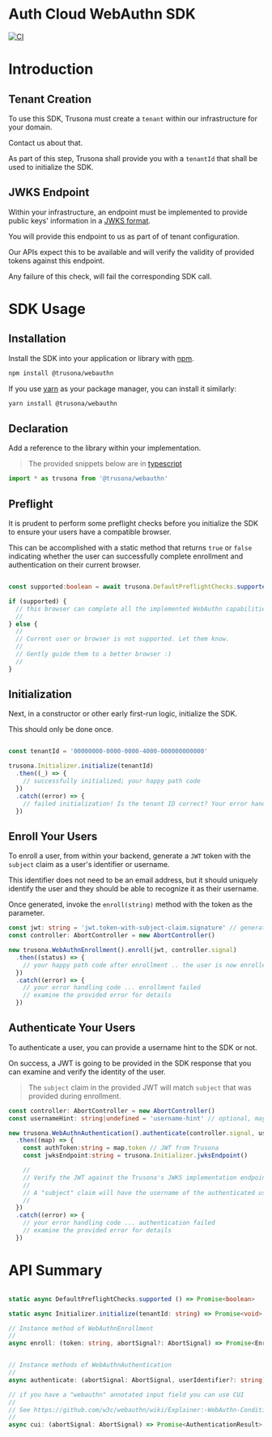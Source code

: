 # Auth Cloud WebAuthn SDK

[![CI](https://github.com/lighthauz/auth-cloud-webauthn-sdk/actions/workflows/ci-tester.yml/badge.svg)](https://github.com/lighthauz/auth-cloud-webauthn-sdk/actions/workflows/ci-tester.yml)

# Introduction

## Tenant Creation

To use this SDK, Trusona must create a `tenant` within our infrastructure for your domain.

Contact us about that.

As part of this step, Trusona shall provide you with a `tenantId` that shall be used to initialize the SDK.

## JWKS Endpoint

Within your infrastructure, an endpoint must be implemented to provide public keys' information in a [JWKS format](https://www.rfc-editor.org/rfc/rfc7517).

You will provide this endpoint to us as part of of tenant configuration.

Our APIs expect this to be available and will verify the validity of provided tokens against this endpoint.

Any failure of this check, will fail the corresponding SDK call.


# SDK Usage

## Installation

Install the SDK into your application or library with [npm](https://docs.npmjs.com/cli/v8/commands/npm-install).

```bash
npm install @trusona/webauthn
```

If you use [yarn](https://classic.yarnpkg.com/lang/en/docs/cli/install/) as your package manager, you can install it similarly:

```bash
yarn install @trusona/webauthn
```

## Declaration

Add a reference to the library within your implementation.

> The provided snippets below are in [typescript](https://www.typescriptlang.org)

```typescript
import * as trusona from '@trusona/webauthn'
```

## Preflight

It is prudent to perform some preflight checks before you initialize the SDK to ensure your users have a compatible browser.

This can be accomplished with a static method that returns `true` or `false` indicating whether the user can successfully complete enrollment and authentication on their current browser.

```typescript

const supported:boolean = await trusona.DefaultPreflightChecks.supported()

if (supported) {
  // this browser can complete all the implemented WebAuthn capabilities. Ok to proceed
  //
} else {
  //
  // Current user or browser is not supported. Let them know. 
  //
  // Gently guide them to a better browser :)
  //
}
```

## Initialization

Next, in a constructor or other early first-run logic, initialize the SDK.

This should only be done once.

```typescript

const tenantId = '00000000-0000-0000-4000-000000000000'

trusona.Initializer.initialize(tenantId)
  .then((_) => {
    // successfully initialized; your happy path code
  })
  .catch((error) => {
    // failed initialization! Is the tenant ID correct? Your error handling code
  })
```  

## Enroll Your Users

To enroll a user, from within your backend, generate a `JWT` token with the `subject` claim as a user's identifier or username.

This identifier does not need to be an email address, but it should uniquely identify the user and they should be able to recognize it as their username.

Once generated, invoke the `enroll(string)` method with the token as the parameter.

```typescript
const jwt: string = 'jwt.token-with-subject-claim.signature' // generated from your backend
const controller: AbortController = new AbortController()

new trusona.WebAuthnEnrollment().enroll(jwt, controller.signal)
  .then((status) => {
    // your happy path code after enrollment .. the user is now enrolled
  })
  .catch((error) => {
    // your error handling code ... enrollment failed
    // examine the provided error for details
  })
```

## Authenticate Your Users

To authenticate a user, you can provide a username hint to the SDK or not.

On success, a JWT is going to be provided in the SDK response that you can examine and verify the identity of the user.

> The `subject` claim in the provided JWT will match `subject` that was provided during enrollment. 

```typescript
const controller: AbortController = new AbortController()
const usernameHint: string|undefined = 'username-hint' // optional, may be undefined

new trusona.WebAuthnAuthentication().authenticate(controller.signal, usernameHint)
  .then((map) => {
    const authToken:string = map.token // JWT from Trusona
    const jwksEndpoint:string = trusona.Initializer.jwksEndpoint()

    //
    // Verify the JWT against the Trusona's JWKS implementation endpoint.
    //
    // A "subject" claim will have the username of the authenticated user.
    //
  })
  .catch((error) => {
    // your error handling code ... authentication failed
    // examine the provided error for details
  })
```


# API Summary

```typescript

static async DefaultPreflightChecks.supported () => Promise<boolean>

static async Initializer.initialize(tenantId: string) => Promise<void>

// Instance method of WebAuthnEnrollment
//
async enroll: (token: string, abortSignal?: AbortSignal) => Promise<EnrollmentResult>


// Instance methods of WebAuthnAuthentication
//
async authenticate: (abortSignal: AbortSignal, userIdentifier?: string) => Promise<AuthenticationResult>

// if you have a "webauthn" annotated input field you can use CUI
//
// See https://github.com/w3c/webauthn/wiki/Explainer:-WebAuthn-Conditional-UI
//
async cui: (abortSignal: AbortSignal) => Promise<AuthenticationResult>
```